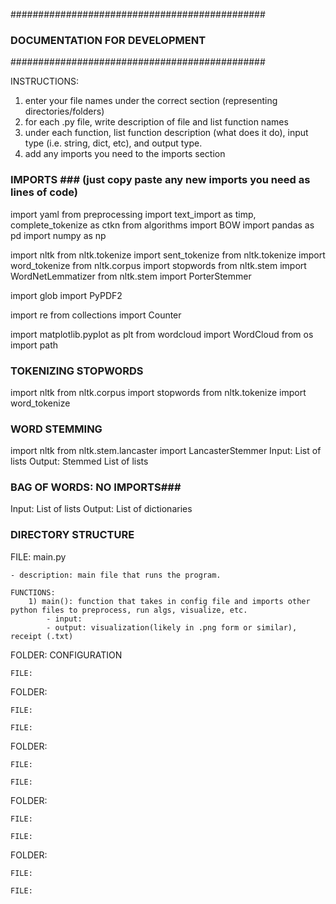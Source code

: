 
##############################################
###    DOCUMENTATION FOR DEVELOPMENT       ###
##############################################


INSTRUCTIONS:
1) enter your file names under the correct section (representing directories/folders)
2) for each .py file, write description of file and list function names
3) under each function, list function description (what does it do), input type (i.e. string, dict, etc), and output type.
4) add any imports you need to the imports section



### IMPORTS ###  (just copy paste any new imports you need as lines of code)
import yaml
from preprocessing import text_import as timp, complete_tokenize as ctkn
from algorithms import BOW
import pandas as pd
import numpy as np

import nltk
from nltk.tokenize import sent_tokenize
from nltk.tokenize import word_tokenize
from nltk.corpus import stopwords
from nltk.stem import WordNetLemmatizer
from nltk.stem import PorterStemmer

import glob
import PyPDF2

import re
from collections import Counter

import matplotlib.pyplot as plt
from wordcloud import WordCloud
from os import path

### TOKENIZING STOPWORDS ###
import nltk
from nltk.corpus import stopwords
from nltk.tokenize import word_tokenize

### WORD STEMMING ###
import nltk 
from nltk.stem.lancaster import LancasterStemmer
Input: List of lists
Output: Stemmed List of lists

### BAG OF WORDS: NO IMPORTS###
Input: List of lists
Output: List of dictionaries

### DIRECTORY STRUCTURE ###
FILE: main.py

    - description: main file that runs the program.
    
    FUNCTIONS:
        1) main(): function that takes in config file and imports other python files to preprocess, run algs, visualize, etc.
            - input:
            - output: visualization(likely in .png form or similar), receipt (.txt)
   
   
FOLDER: CONFIGURATION

    FILE:


FOLDER:

    FILE:
    
    FILE:
    

FOLDER:

    FILE:
    
    FILE:


FOLDER:

    FILE:
    
    FILE:
    
    
FOLDER:

    FILE:
    
    FILE:
      
    
